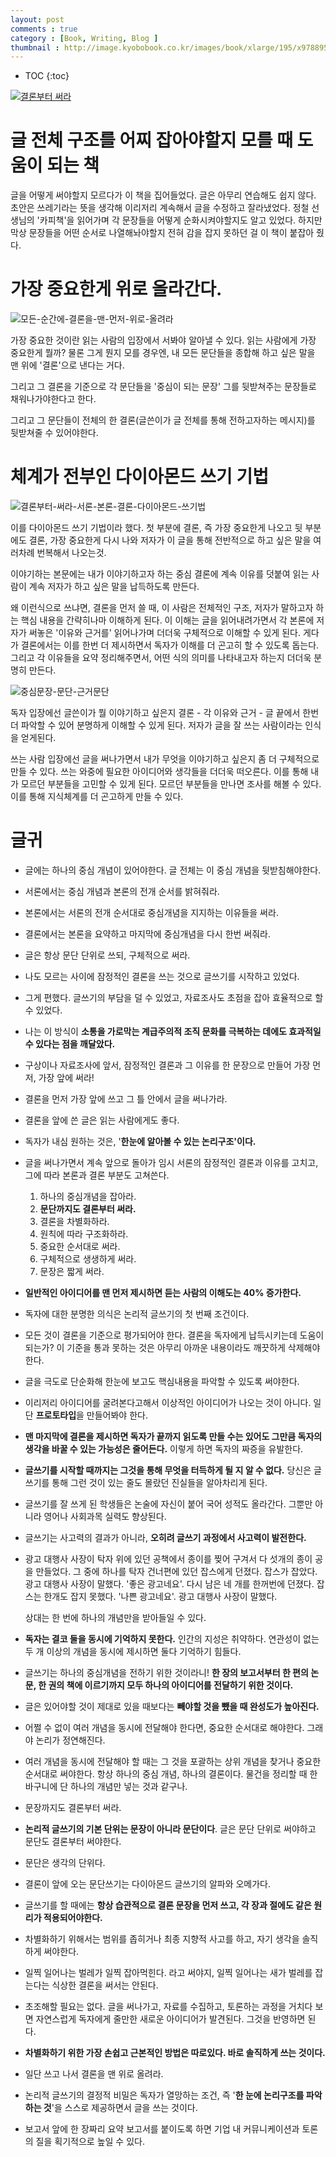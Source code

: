 ```yaml
---
layout: post
comments : true
category : [Book, Writing, Blog ]
thumbnail : http://image.kyobobook.co.kr/images/book/xlarge/195/x9788959893195.jpg
--- 
```


* TOC
{:toc}

[![결론부터 써라](http://image.kyobobook.co.kr/images/book/xlarge/195/x9788959893195.jpg)](http://app.ac/XqIha0283)


# 글 전체 구조를 어찌 잡아야할지 모를 때 도움이 되는 책

글을 어떻게 써야할지 모르다가 이 책을 집어들었다.
글은 아무리 연습해도 쉽지 않다.
초안은 쓰레기라는 뜻을 생각해 
이리저리 계속해서 글을 수정하고 잘라냈었다.
정철 선생님의 '카피책'을 읽어가며
각 문장들을 어떻게 순화시켜야할지도 알고 있었다.
하지만 막상 문장들을 어떤 순서로 나열해놔야할지
전혀 감을 잡지 못하던 걸
이 책이 붙잡아 줬다.

# 가장 중요한게 위로 올라간다.

![모든-순간에-결론을-맨-먼저-위로-올려라](https://user-images.githubusercontent.com/35059428/62408910-3b254980-b602-11e9-8644-2cb7f0f352c6.png)

가장 중요한 것이란 읽는 사람의 입장에서 서봐야 알아낼 수 있다.
읽는 사람에게 가장 중요한게 뭘까?
물론 그게 뭔지 모를 경우엔,
내 모든 문단들을 종합해 하고 싶은 말을 
맨 위에 '결론'으로 낸다는 거다.

그리고 그 결론을 기준으로
각 문단들을 '중심이 되는 문장'
그를 뒷받쳐주는 문장들로 채워나가야한다고 한다.


그리고 그 문단들이 전체의 한 결론(글쓴이가 글 전체를 통해 전하고자하는 메시지)를 
뒷받쳐줄 수 있어야한다.

# 체계가 전부인 다이아몬드 쓰기 기법

![결론부터-써라-서론-본론-결론-다이아몬드-쓰기법](https://user-images.githubusercontent.com/35059428/62408899-16c96d00-b602-11e9-82a7-336b7b9620c9.png)


이를 다이아몬드 쓰기 기법이라 했다.
첫 부분에 결론, 즉 가장 중요한게 나오고
뒷 부분에도 결론, 가장 중요한게 다시 나와
저자가 이 글을 통해 전반적으로 하고 싶은 말을
여러차례 번복해서 나오는것.



이야기하는 본문에는
내가 이야기하고자 하는 중심 결론에
계속 이유를 덧붙여
읽는 사람이 계속 저자가 하고 싶은 말을
납득하도록 만든다.

왜 이런식으로 쓰냐면,
결론을 먼저 쓸 때, 이 사람은 전체적인 구조,
저자가 말하고자 하는 핵심 내용을 간략히나마 이해하게 된다.
이 이해는 글을 읽어내려가면서 
각 본론에 저자가 써놓은 '이유와 근거를' 읽어나가며
더더욱 구체적으로 이해할 수 있게 된다.
게다가 결론에서는 이를 한번 더 제시하면서
독자가 이해를 더 곤고히 할 수 있도록 돕는다.
그리고 각 이유들을 요약 정리해주면서, 어떤 식의 의미를 나타내고자 하는지
더더욱 분명히 만든다.


![중심문장-문단-근거문단](https://user-images.githubusercontent.com/35059428/62408094-7ec58680-b5f5-11e9-8e8e-c0a660b10a2d.png)


독자 입장에선 글쓴이가 뭘 이야기하고 싶은지
결론 - 각 이유와 근거 - 글 끝에서 한번 더 파악할 수 있어
분명하게 이해할 수 있게 된다.
저자가 글을 잘 쓰는 사람이라는 인식을 얻게된다.

쓰는 사람 입장에선
글을 써나가면서
내가 무엇을 이야기하고 싶은지 좀 더 구체적으로 만들 수 있다.
쓰는 와중에 필요한 아이디어와 생각들을 더더욱 떠오른다.
이를 통해 내가 모르던 부분들을 고민할 수 있게 된다.
모르던 부분들을 만나면 조사를 해볼 수 있다.
이를 통해 지식체계를 더 곤고하게 만들 수 있다.


# 글귀

- 글에는 하나의 중심 개념이 있어야한다. 글 전체는 이 중심 개념을 뒷받침해야한다. 
- 서론에서는 중심 개념과 본론의 전개 순서를 밝혀줘라. 
- 본론에서는 서론의 전개 순서대로 중심개념을 지지하는 이유들을 써라.
- 결론에서는 본론을 요약하고 마지막에 중심개념을 다시 한번 써줘라. 
- 글은 항상 문단 단위로 쓰되, 구체적으로 써라.
- 나도 모르는 사이에 잠정적인 결론을 쓰는 것으로 글쓰기를 시작하고 있었다. 
- 그게 편했다. 글쓰기의 부담을 덜 수 있었고, 자료조사도 초점을 잡아 효율적으로 할 수 있었다.
- 나는 이 방식이 **소통을 가로막는 계급주의적 조직 문화를 극복하는 데에도 효과적일 수 있다는 점을 깨달았다.**
- 구상이나 자료조사에 앞서, 잠정적인 결론과 그 이유를 한 문장으로 만들어 가장 먼저, 가장 앞에 써라!
- 결론을 먼저 가장 앞에 쓰고 그 틀 안에서 글을 써나가라.
- 결론을 앞에 쓴 글은 읽는 사람에게도 좋다.
- 독자가 내심 원하는 것은, '**한눈에 알아볼 수 있는 논리구조'이다.**
- 글을 써나가면서 계속 앞으로 돌아가 임시 서론의 잠정적인 결론과 이유를 고치고, 그에 따라 본론과 결론 부분도 고쳐쓴다.
  
  1. 하나의 중심개념을 잡아라.
  2. **문단까지도 결론부터 써라.**
  3. 결론을 차별화하라.
  4. 원칙에 따라 구조화하라.
  5. 중요한 순서대로 써라.
  6. 구체적으로 생생하게 써라.
  7. 문장은 짧게 써라.
   
- **일반적인 아이디어를 맨 먼저 제시하면 듣는 사람의 이해도는 40% 증가한다.**
- 독자에 대한 분명한 의식은 논리적 글쓰기의 첫 번째 조건이다.
- 모든 것이 결론을 기준으로 평가되어야 한다. 결론을 독자에게 납득시키는데 도움이 되는가? 이 기준을 통과 못하는 것은 아무리 아까운 내용이라도 깨끗하게 삭제해야한다.
- 글을 극도로 단순화해 한눈에 보고도 핵심내용을 파악할 수 있도록 써야한다.
- 이리저리 아이디어를 굴려본다고해서 이상적인 아이디어가 나오는 것이 아니다. 일단 **프로토타입**을 만들어봐야 한다.
- **맨 마지막에 결론을 제시하면 독자가 끝까지 읽도록 만들 수는 있어도 그만큼 독자의 생각을 바꿀 수 있는 가능성은 줄어든다.** 이렇게 하면 독자의 짜증을 유발한다.
- **글쓰기를 시작할 때까지는 그것을 통해 무엇을 터득하게 될 지 알 수 없다.** 당신은 글쓰기를 통해 그런 것이 있는 줄도 몰랐던 진실들을 알아차리게 된다. 

- 글쓰기를 잘 쓰게 된 학생들은 논술에 자신이 붙어 국어 성적도 올라간다. 그뿐만 아니라 영어나 사회과목 실력도 향상된다.
- 글쓰기는 사고력의 결과가 아니라, **오히려 글쓰기 과정에서 사고력이 발전한다.**

- 광고 대행사 사장이 탁자 위에 있던 공책에서 종이를 찢어 구겨서 다 섯개의 종이 공을 만들었다. 그 중에 하나를 탁자 건너편에 있던 잡스에게 던졌다. 잡스가 잡았다. 광고 대행사 사장이 말했다. '좋은 광고네요'. 다시 남은 네 개를 한꺼번에 던졌다. 잡스는 한개도 잡지 못했다. '나쁜 광고네요'. 광고 대행사 사장이 말했다.

    상대는 한 번에 하나의 개념만을 받아들일 수 있다.

- **독자는 결코 둘을 동시에 기억하지 못한다.** 인간의 지성은 취약하다. 연관성이 없는 두 개 이상의 개념을 동시에 제시하면 둘다 기억하기 힘들다.
- 글쓰기는 하나의 중심개념을 전하기 위한 것이라니! **한 장의 보고서부터 한 편의 논문, 한 권의 책에 이르기까지 모두 하나의 아이디어를 전달하기 위한 것이다.**
- 글은 있어야할 것이 제대로 있을 때보다는 **빼야할 것을 뺐을 때 완성도가 높아진다.**
- 어쩔 수 없이 여러 개념을 동시에 전달해야 한다면, 중요한 순서대로 해야한다. 그래야 논리가 정연해진다.
- 여러 개념을 동시에 전달해야 할 때는 그 것을 포괄하는 상위 개념을 찾거나 중요한 순서대로 써야한다. 항상 하나의 중심 개념, 하나의 결론이다.
    물건을 정리할 때 한 바구니에 단 하나의 개념만 넣는 것과 같구나.
- 문장까지도 결론부터 써라.
- **논리적 글쓰기의 기본 단위는 문장이 아니라 문단이다**. 글은 문단 단위로 써야하고 문단도 결론부터 써야한다.
- 문단은 생각의 단위다.
- 결론이 앞에 오는 문단쓰기는 다이아몬드 글쓰기의 알파와 오메가다. 
- 글쓰기를 할 때에는 **항상 습관적으로 결론 문장을 먼저 쓰고, 각 장과 절에도 같은 원리가 적용되어야한다.**
- 차별화하기 위해서는 범위를 좁히거나 최종 지향적 사고를 하고, 자기 생각을 솔직하게 써야한다.
- 일찍 일어나는 벌레가 일찍 잡아먹힌다. 라고 써야지, 일찍 일어나는 새가 벌레를 잡는다는 식상한 결론을 써서는 안된다.
- 초조해할 필요는 없다. 글을 써나가고, 자료를 수집하고, 토론하는 과정을 거치다 보면 자연스럽게 독자에게 줄만한 새로운 아이디어가 발견된다. 그것을 반영하면 된다.
- **차별화하기 위한 가장 손쉽고 근본적인 방법은 따로있다. 바로 솔직하게 쓰는 것이다.**
- 일단 쓰고 나서 결론을 맨 위로 올려라.
- 논리적 글쓰기의 결정적 비밀은 독자가 열망하는 조건, 즉 '**한 눈에 논리구조를 파악하는 것**'을 스스로 제공하면서 글을 쓰는 것이다.
- 보고서 앞에 한 장짜리 요약 보고서를 붙이도록 하면 기업 내 커뮤니케이션과 토론의 질을 획기적으로 높일 수 있다.